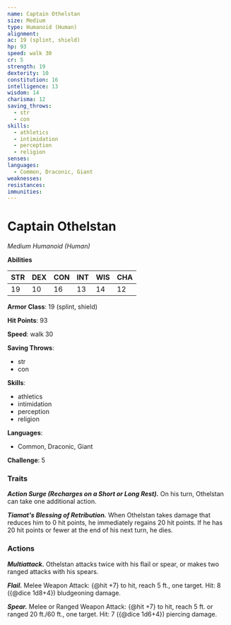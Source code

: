 ```yaml
---
name: Captain Othelstan
size: Medium
type: Humanoid (Human)
alignment: 
ac: 19 (splint, shield)
hp: 93
speed: walk 30
cr: 5
strength: 19
dexterity: 10
constitution: 16
intelligence: 13
wisdom: 14
charisma: 12
saving_throws:
  - str
  - con
skills:
  - athletics
  - intimidation
  - perception
  - religion
senses: 
languages:
  - Common, Draconic, Giant
weaknesses:
resistances:
immunities:
---
```


# Captain Othelstan

*Medium Humanoid (Human)*

**Abilities**

| STR | DEX | CON | INT | WIS | CHA |
| --- | --- | --- | --- | --- | --- |
| 19 | 10 | 16 | 13 | 14 | 12 |

**Armor Class**: 19 (splint, shield)

**Hit Points**: 93

**Speed**: walk 30

**Saving Throws**:
  - str
  - con

**Skills**:
  - athletics
  - intimidation
  - perception
  - religion

**Languages**:
  - Common, Draconic, Giant

**Challenge**: 5

### Traits
***Action Surge (Recharges on a Short or Long Rest).*** On his turn, Othelstan can take one additional action.

***Tiamat's Blessing of Retribution.*** When Othelstan takes damage that reduces him to 0 hit points, he immediately regains 20 hit points. If he has 20 hit points or fewer at the end of his next turn, he dies.

### Actions
***Multiattack.*** Othelstan attacks twice with his flail or spear, or makes two ranged attacks with his spears.

***Flail.*** Melee Weapon Attack: {@hit +7} to hit, reach 5 ft., one target. Hit: 8 ({@dice 1d8+4}) bludgeoning damage.

***Spear.*** Melee or Ranged Weapon Attack: {@hit +7} to hit, reach 5 ft. or ranged 20 ft./60 ft., one target. Hit: 7 ({@dice 1d6+4}) piercing damage.

